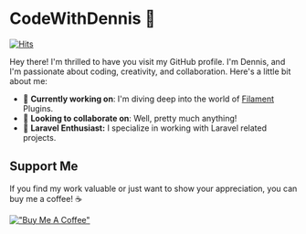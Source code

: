 # CodeWithDennis 👋
[![Hits](https://hits.seeyoufarm.com/api/count/incr/badge.svg?url=https%3A%2F%2Fgithub.com%2FCodeWithDennis&count_bg=%2379C83D&title_bg=%23555555&icon=github.svg&icon_color=%23E7E7E7&title=views&edge_flat=false)](https://hits.seeyoufarm.com)

Hey there! I'm thrilled to have you visit my GitHub profile. I'm Dennis, and I'm passionate about coding, creativity, and collaboration. Here's a little bit about me:

- 🔭 **Currently working on**: I'm diving deep into the world of [Filament](https://filamentphp.com/) Plugins.
- 👯 **Looking to collaborate on**: Well, pretty much anything!
- 💼 **Laravel Enthusiast:** I specialize in working with Laravel related projects.
  
## Support Me
If you find my work valuable or just want to show your appreciation, you can buy me a coffee! ☕️

[!["Buy Me A Coffee"](https://www.buymeacoffee.com/assets/img/custom_images/orange_img.png)](https://www.buymeacoffee.com/CodeWithDennis)
